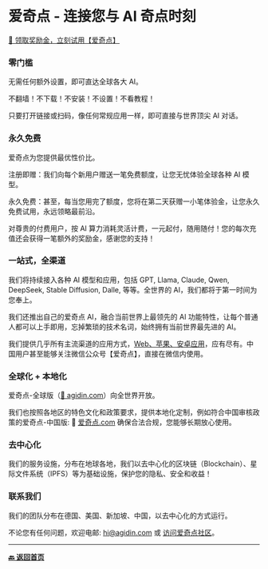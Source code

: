 # 爱奇点 - 连接您与 AI 奇点时刻

[🎁 领取奖励金，立刻试用【爱奇点】](https://u.agidin.com)

### 零门槛

无需任何额外设置，即可直达全球各大 AI。

不翻墙！不下载！不安装！不设置！不看教程！

只要打开链接或扫码，像任何常规应用一样，即可直接与世界顶尖 AI 对话。

### 永久免费

爱奇点为您提供最优性价比。

注册即赠：我们向每个新用户赠送一笔免费额度，让您无忧体验全球各种 AI 模型。

永久免费：甚至，每当您用完了额度，您将在第二天获赠一小笔体验金，让您永久免费试用，永远领略最前沿。

对尊贵的付费用户，按 AI 算力消耗灵活计费，一元起付，随用随付！您的每次充值还会获得一笔额外的奖励金，感谢您的支持！

### 一站式，全渠道

我们将持续接入各种 AI 模型和应用，包括 GPT, Llama, Claude, Qwen, DeepSeek, Stable Diffusion, Dalle, 等等。全世界的 AI，我们都将于第一时间为您奉上。

我们还推出自己的爱奇点 AI，融合当前世界上最领先的 AI 功能特性，让每个普通人都可以上手即用，忘掉繁琐的技术名词，始终拥有当前世界最先进的 AI。

我们提供几乎所有主流渠道的应用方式，[Web、苹果、安卓应用](https://links.agidin.com)，应有尽有。中国用户甚至能够关注微信公众号【爱奇点】，直接在微信内使用。

### 全球化 + 本地化

爱奇点-全球版（[🔗 agidin.com](https://u.agidin.com)）向全世界开放。

我们也按照各地区的特色文化和政策要求，提供本地化定制，例如符合中国审核政策的爱奇点-中国版: 🔗 [爱奇点.com](https://u.爱奇点.com) 确保合法合规，您能够长期放心使用。

### 去中心化

我们的服务设施，分布在地球各地，我们以去中心化的区块链（Blockchain）、星际文件系统（IPFS）等为基础设施，保护您的隐私、安全和收益！

### 联系我们

我们的团队分布在德国、美国、新加坡、中国，以去中心化的方式运行。

不论您有任何问题，欢迎电邮: [hi@agidin.com](hi@agidin.com) 或 [访问爱奇点社区](https://links.agidin.com)。

---

[**🔙️ 返回首页**](../../home.md)
